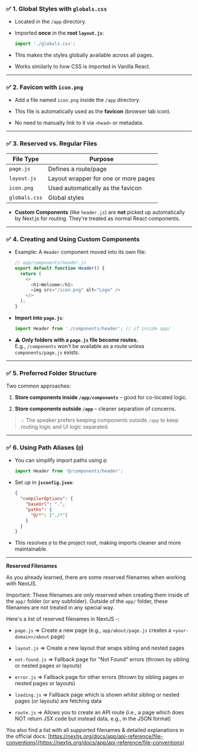 

### ✅ 1. **Global Styles with `globals.css`**

- Located in the `/app` directory.
    
- Imported **once** in the **root `layout.js`**:
    
    ```js
    import './globals.css';
    ```
    
- This makes the styles globally available across all pages.
    
- Works similarly to how CSS is imported in Vanilla React.
    

---

### ✅ 2. **Favicon with `icon.png`**

- Add a file named `icon.png` inside the `/app` directory.
    
- This file is automatically used as the **favicon** (browser tab icon).
    
- No need to manually link to it via `<head>` or metadata.
    

---

### ✅ 3. **Reserved vs. Regular Files**

|File Type|Purpose|
|---|---|
|`page.js`|Defines a route/page|
|`layout.js`|Layout wrapper for one or more pages|
|`icon.png`|Used automatically as the favicon|
|`globals.css`|Global styles|

- **Custom Components** (like `header.js`) are **not** picked up automatically by Next.js for routing. They're treated as normal React components.
    

---

### ✅ 4. **Creating and Using Custom Components**

- Example: A `Header` component moved into its own file:
    
    ```js
    // app/components/header.js
    export default function Header() {
      return (
        <>
          <h1>Welcome</h1>
          <img src="/icon.png" alt="Logo" />
        </>
      );
    }
    ```
    
- **Import into `page.js`**:
    
    ```js
    import Header from './components/header'; // if inside app/
    ```
    
- ⚠️ **Only folders with a `page.js` file become routes.**  
    E.g., `/components` won't be available as a route unless `components/page.js` exists.
    

---

### ✅ 5. **Preferred Folder Structure**

Two common approaches:

1. **Store components inside `/app/components`** – good for co-located logic.
    
2. **Store components outside `/app`** – cleaner separation of concerns.
    

> 💡 The speaker prefers keeping components outside `/app` to keep routing logic and UI logic separated.

---

### ✅ 6. **Using Path Aliases (`@`)**

- You can simplify import paths using `@`:
    
    ```js
    import Header from '@/components/header';
    ```
    
- Set up in **`jsconfig.json`**:
    
    ```json
    {
      "compilerOptions": {
        "baseUrl": ".",
        "paths": {
          "@/*": ["./*"]
        }
      }
    }
    ```
    
- This resolves `@` to the project root, making imports cleaner and more maintainable.
    

---

**Reserved Filenames**

As you already learned, there are some reserved filenames when working with NextJS.

Important: These filenames are only reserved when creating them inside of the `app/` folder (or any subfolder). Outside of the `app/` folder, these filenames are not treated in any special way.

Here's a list of reserved filenames in NextJS -:

- `page.js` => Create a new page (e.g., `app/about/page.js` creates a `<your-domain>/about` page)
    
- `layout.js` => Create a new layout that wraps sibling and nested pages
    
- `not-found.js` => Fallback page for "Not Found" errors (thrown by sibling or nested pages or layouts)
    
- `error.js` => Fallback page for other errors (thrown by sibling pages or nested pages or layouts)
    
- `loading.js` => Fallback page which is shown whilst sibling or nested pages (or layouts) are fetching data
    
- `route.js` => Allows you to create an API route (i.e., a page which does NOT return JSX code but instead data, e.g., in the JSON format)
    

You also find a list with all supported filenames & detailed explanations in the official docs: [https://nextjs.org/docs/app/api-reference/file-conventions](https://nextjs.org/docs/app/api-reference/file-conventions)